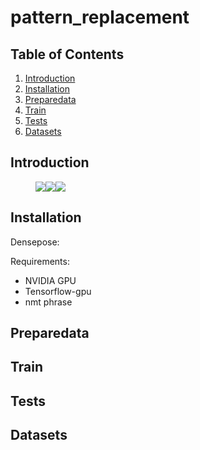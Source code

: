 pattern_replacement
===================

Table of Contents
-------------
1. [Introduction](#introduction)
2. [Installation](#installation)
3. [Preparedata](#preparedata)
3. [Train](#train)
4. [Tests](#tests)
5. [Datasets](#datasets)

Introduction
-------------
<figure class="half">
    <img src="https://github.com/aircat1216/fashion_pattern_replacement/blob/main/data/demo_image/78.jpg"><img src="https://github.com/aircat1216/fashion_pattern_replacement/blob/main/data/demo_image/pattern_3.png"><img src="https://github.com/aircat1216/fashion_pattern_replacement/blob/main/data/demo_image/78_95.jpg">
</figure>

Installation
-------------
Densepose:
  
Requirements:
- NVIDIA GPU
- Tensorflow-gpu
- nmt phrase

Preparedata
-------------
Train
-------------
Tests
-------------
Datasets
-------------
